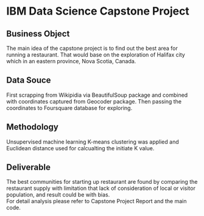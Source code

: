 # IBM Data Science Capstone Project

## Business Object
The main idea of the capstone project is to find out the best area for running a restaurant. That would base on the exploration of Halifax city which in an eastern province, Nova Scotia, Canada.
## Data Souce
First scrapping from Wikipidia via BeautifulSoup package and combined with coordinates captured from Geocoder package. Then passing the coordinates to Foursquare database for exploring.
## Methodology
Unsupervised machine learning K-means clustering was applied and Euclidean distance used for calcualting the initiate K value.
## Deliverable
The best communities for starting up restaurant are found by comparing the restaurant supply with limitation that lack of consideration of local or visitor population, and result could be with bias.
<br> For detail analysis please refer to Capstone Project Report and the main code.
